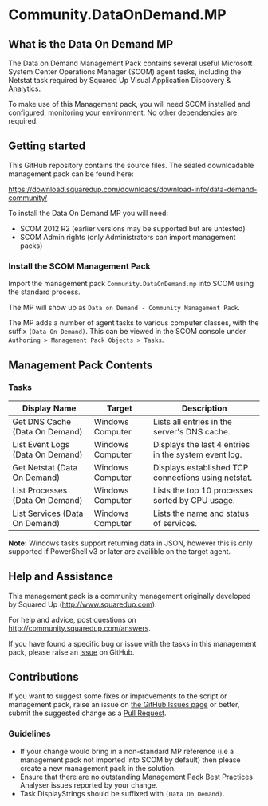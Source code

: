 # Community.DataOnDemand.MP

## What is the Data On Demand MP

The Data on Demand Management Pack contains several useful Microsoft System Center Operations Manager (SCOM) agent tasks, including the Netstat task required by Squared Up Visual Application Discovery &amp; Analytics.

To make use of this Management pack, you will need SCOM installed and configured, monitoring your environment.  No other dependencies are required.

## Getting started

This GitHub repository contains the source files. The sealed downloadable management pack can be found here:

<https://download.squaredup.com/downloads/download-info/data-demand-community/>

To install the Data On Demand MP you will need:

* SCOM 2012 R2 (earlier versions may be supported but are untested)
* SCOM Admin rights (only Administrators can import management packs)

### Install the SCOM Management Pack

Import the management pack `Community.DataOnDemand.mp` into SCOM using the standard process.

The MP will show up as `Data on Demand - Community Management Pack`.

The MP adds a number of agent tasks to various computer classes, with the suffix `(Data On Demand)`. This can be viewed in the SCOM console under `Authoring > Management Pack Objects > Tasks`.

## Management Pack Contents

### Tasks

Display Name                     | Target           | Description
-------------------------------- | ---------------- | ----------------------
Get DNS Cache (Data On Demand)   | Windows Computer | Lists all entries in the server's DNS cache.
List Event Logs (Data On Demand) | Windows Computer | Displays the last 4 entries in the system event log.
Get Netstat (Data On Demand)     | Windows Computer | Displays established TCP connections using netstat.
List Processes (Data On Demand)  | Windows Computer | Lists the top 10 processes sorted by CPU usage.
List Services (Data On Demand)   | Windows Computer | Lists the name and status of services.

**Note:** Windows tasks support returning data in JSON, however this is only supported if PowerShell v3 or later are availible on the target agent.

## Help and Assistance

This management pack is a community management originally developed by Squared Up (<http://www.squaredup.com>).

For help and advice, post questions on <http://community.squaredup.com/answers>.

If you have found a specific bug or issue with the tasks in this management pack, please raise an [issue](https://github.com/squaredup/Community.DataOnDemand.MP/issues) on GitHub.

## Contributions

If you want to suggest some fixes or improvements to the script or management pack, raise an issue on [the GitHub Issues page](https://github.com/squaredup/Community.DataOnDemand.MP/issues) or better, submit the suggested change as a [Pull Request](https://github.com/squaredup/Community.DataOnDemand.MP/pulls).

### Guidelines

* If your change would bring in a non-standard MP reference (i.e a management pack not imported into SCOM by default) then please create a new management pack in the solution.
* Ensure that there are no outstanding Management Pack Best Practices Analyser issues reported by your change.
* Task DisplayStrings should be suffixed with `(Data On Demand)`.